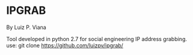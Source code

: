 # IPGRAB
By Luiz P. Viana

Tool developed in python 2.7 for social engineering IP address grabbing.
use: git clone https://github.com/luizpv/ipgrab/
